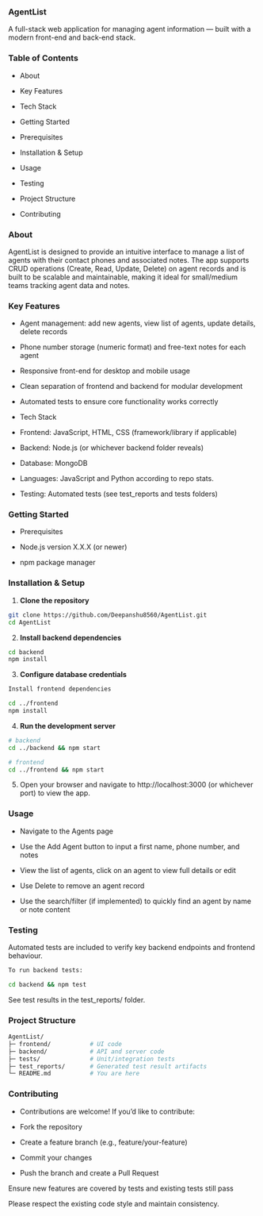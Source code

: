 ###  AgentList

A full-stack web application for managing agent information — built with a modern front-end and back-end stack.

### Table of Contents

- About

- Key Features

- Tech Stack

- Getting Started

- Prerequisites

- Installation & Setup

- Usage

- Testing

- Project Structure

- Contributing

### About

AgentList is designed to provide an intuitive interface to manage a list of agents with their contact phones and associated notes. The app supports CRUD operations (Create, Read, Update, Delete) on agent records and is built to be scalable and maintainable, making it ideal for small/medium teams tracking agent data and notes.

### Key Features

- Agent management: add new agents, view list of agents, update details, delete records

- Phone number storage (numeric format) and free-text notes for each agent

- Responsive front-end for desktop and mobile usage

- Clean separation of frontend and backend for modular development

- Automated tests to ensure core functionality works correctly

- Tech Stack

- Frontend: JavaScript, HTML, CSS (framework/library if applicable)

- Backend: Node.js (or whichever backend folder reveals)

- Database: MongoDB

- Languages: JavaScript and Python according to repo stats. 

- Testing: Automated tests (see test_reports and tests folders)

### Getting Started
- Prerequisites

- Node.js version X.X.X (or newer)

- npm package manager




### Installation & Setup

1. **Clone the repository**
```bash
git clone https://github.com/Deepanshu8560/AgentList.git  
cd AgentList  
```

2. **Install backend dependencies**
```bash
cd backend  
npm install  
```

3. **Configure database credentials**
```bash
Install frontend dependencies

cd ../frontend  
npm install  
```

4. **Run the development server**
```bash
# backend  
cd ../backend && npm start  

# frontend  
cd ../frontend && npm start  
```

5. Open your browser and navigate to http://localhost:3000 (or whichever port) to view the app.

### Usage

- Navigate to the Agents page

- Use the Add Agent button to input a first name, phone number, and notes

- View the list of agents, click on an agent to view full details or edit
- Use Delete to remove an agent record

- Use the search/filter (if implemented) to quickly find an agent by name or note content

### Testing

Automated tests are included to verify key backend endpoints and frontend behaviour.
```bash
To run backend tests:

cd backend && npm test  
```

See test results in the test_reports/ folder.

### Project Structure
```bash
AgentList/
├─ frontend/           # UI code
├─ backend/            # API and server code
├─ tests/              # Unit/integration tests
├─ test_reports/       # Generated test result artifacts
└─ README.md           # You are here
```
### Contributing

- Contributions are welcome! If you’d like to contribute:

- Fork the repository

- Create a feature branch (e.g., feature/your-feature)

- Commit your changes
- Push the branch and create a Pull Request

Ensure new features are covered by tests and existing tests still pass

Please respect the existing code style and maintain consistency.
